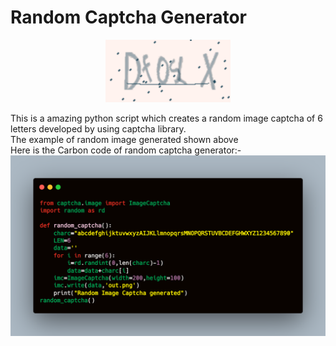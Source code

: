 # Random Captcha Generator
<p align="center">
  <a href="https://github.com/ksdkamesh99/NewFangled-Scripts/">
    <img src="out.png" alt="Logo" width="200" height="100">
  </a>


This is a amazing python script which creates a random image captcha of 6 letters developed by using captcha library.  
The example of random image generated shown above  
Here is the Carbon code of random captcha generator:-  
![carbon code](carbon_code.png)
